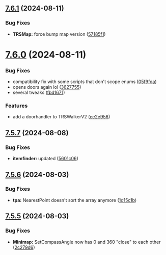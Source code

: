 ## [7.6.1](https://github.com/Torwent/SRL-T/compare/v7.6.0...v7.6.1) (2024-08-11)


### Bug Fixes

* **TRSMap:** force bump map version ([57185f1](https://github.com/Torwent/SRL-T/commit/57185f1b94ddc0167cb348fff11b39ec6acc5e8f))



# [7.6.0](https://github.com/Torwent/SRL-T/compare/v7.5.7...v7.6.0) (2024-08-11)


### Bug Fixes

* compatibility fix with some scripts that don't scope enums ([05f9fda](https://github.com/Torwent/SRL-T/commit/05f9fda3c3ebdc0926a0833d37de44b03bfc9b93))
* opens doors again lol ([3627755](https://github.com/Torwent/SRL-T/commit/36277556ab56cfe06052b1f6c5de0d680de0ca29))
* several tweaks ([fbd1671](https://github.com/Torwent/SRL-T/commit/fbd1671dfdd9ffcc2498869c988a1352c4a8b430))


### Features

* add a doorhandler to TRSWalkerV2 ([ee2e956](https://github.com/Torwent/SRL-T/commit/ee2e9569c0ea90f19411cc4b266444b2b6af180f))



## [7.5.7](https://github.com/Torwent/SRL-T/compare/v7.5.6...v7.5.7) (2024-08-08)


### Bug Fixes

* **itemfinder:** updated ([5601c06](https://github.com/Torwent/SRL-T/commit/5601c06779a6e19ce32fa3e623019911a4431ff6))



## [7.5.6](https://github.com/Torwent/SRL-T/compare/v7.5.5...v7.5.6) (2024-08-03)


### Bug Fixes

* **tpa:** NearestPoint doesn't sort the array anymore ([1d15c1b](https://github.com/Torwent/SRL-T/commit/1d15c1b2aaafd14429160be3f160af64203abb2f))



## [7.5.5](https://github.com/Torwent/SRL-T/compare/v7.5.4...v7.5.5) (2024-08-03)


### Bug Fixes

* **Minimap:** SetCompassAngle now has 0 and 360 "close" to each other ([2c279d6](https://github.com/Torwent/SRL-T/commit/2c279d6c180671f1c28bd616d615793aa59405fe))



